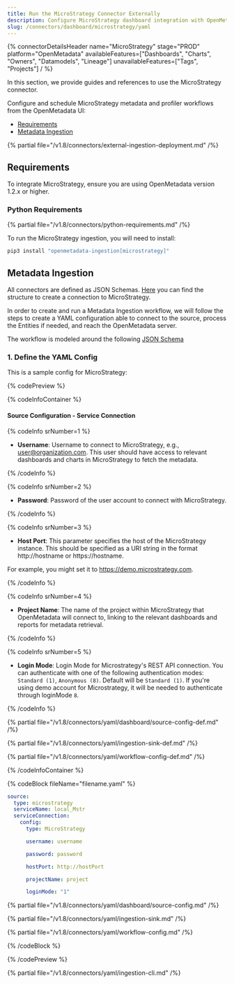 ```yaml
---
title: Run the MicroStrategy Connector Externally
description: Configure MicroStrategy dashboard integration with OpenMetadata using YAML. Step-by-step connector setup guide with examples and best practices.
slug: /connectors/dashboard/microstrategy/yaml
---
```


{% connectorDetailsHeader
  name="MicroStrategy"
  stage="PROD"
  platform="OpenMetadata"
  availableFeatures=["Dashboards", "Charts", "Owners", "Datamodels", "Lineage"]
  unavailableFeatures=["Tags", "Projects"]
/ %}

In this section, we provide guides and references to use the MicroStrategy connector.

Configure and schedule MicroStrategy metadata and profiler workflows from the OpenMetadata UI:

- [Requirements](#requirements)
- [Metadata Ingestion](#metadata-ingestion)

{% partial file="/v1.8/connectors/external-ingestion-deployment.md" /%}

## Requirements

To integrate MicroStrategy, ensure you are using OpenMetadata version 1.2.x or higher.

### Python Requirements

{% partial file="/v1.8/connectors/python-requirements.md" /%}

To run the MicroStrategy ingestion, you will need to install:

```bash
pip3 install "openmetadata-ingestion[microstrategy]"
```

## Metadata Ingestion

All connectors are defined as JSON Schemas. 
[Here](https://github.com/open-metadata/OpenMetadata/blob/main/openmetadata-spec/src/main/resources/json/schema/entity/services/connections/dashboard/mstrConnection.json)
you can find the structure to create a connection to MicroStrategy.

In order to create and run a Metadata Ingestion workflow, we will follow
the steps to create a YAML configuration able to connect to the source,
process the Entities if needed, and reach the OpenMetadata server.

The workflow is modeled around the following
[JSON Schema](https://github.com/open-metadata/OpenMetadata/blob/main/openmetadata-spec/src/main/resources/json/schema/metadataIngestion/workflow.json)

### 1. Define the YAML Config

This is a sample config for MicroStrategy:

{% codePreview %}

{% codeInfoContainer %}

#### Source Configuration - Service Connection

{% codeInfo srNumber=1 %}

- **Username**: Username to connect to MicroStrategy, e.g., user@organization.com. This user should have access to relevant dashboards and charts in MicroStrategy to fetch the metadata.

{% /codeInfo %}

{% codeInfo srNumber=2 %}

- **Password**: Password of the user account to connect with MicroStrategy.

{% /codeInfo %}

{% codeInfo srNumber=3 %}

- **Host Port**: This parameter specifies the host of the MicroStrategy instance. This should be specified as a URI string in the format http://hostname or https://hostname.

For example, you might set it to https://demo.microstrategy.com.

{% /codeInfo %}

{% codeInfo srNumber=4 %}

- **Project Name**: The name of the project within MicroStrategy that OpenMetadata will connect to, linking to the relevant dashboards and reports for metadata retrieval.

{% /codeInfo %}

{% codeInfo srNumber=5 %}

- **Login Mode**: Login Mode for Microstrategy's REST API connection. You can authenticate with one of the following authentication modes: `Standard (1)`, `Anonymous (8)`. Default will be `Standard (1)`.
If you're using demo account for Microstrategy, it will be needed to authenticate through loginMode `8`.

{% /codeInfo %}

{% partial file="/v1.8/connectors/yaml/dashboard/source-config-def.md" /%}

{% partial file="/v1.8/connectors/yaml/ingestion-sink-def.md" /%}

{% partial file="/v1.8/connectors/yaml/workflow-config-def.md" /%}

{% /codeInfoContainer %}

{% codeBlock fileName="filename.yaml" %}

```yaml {% isCodeBlock=true %}
source:
  type: microstrategy
  serviceName: local_Mstr
  serviceConnection:
    config:
      type: MicroStrategy
```
```yaml {% srNumber=1 %}
      username: username
```
```yaml {% srNumber=2 %}
      password: password
```
```yaml {% srNumber=3 %}
      hostPort: http://hostPort
```
```yaml {% srNumber=4 %}
      projectName: project
```
```yaml {% srNumber=5 %}
      loginMode: "1"
```

{% partial file="/v1.8/connectors/yaml/dashboard/source-config.md" /%}

{% partial file="/v1.8/connectors/yaml/ingestion-sink.md" /%}

{% partial file="/v1.8/connectors/yaml/workflow-config.md" /%}

{% /codeBlock %}

{% /codePreview %}

{% partial file="/v1.8/connectors/yaml/ingestion-cli.md" /%}

